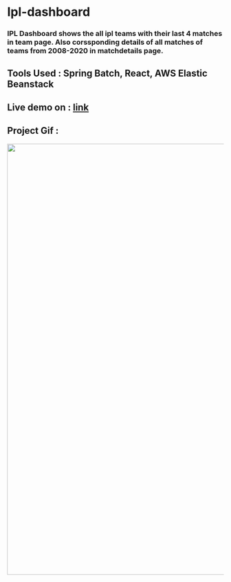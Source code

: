 # Ipl-dashboard
### IPL Dashboard shows the all ipl teams with their last 4 matches in team page. Also corssponding details of all matches of teams from 2008-2020 in matchdetails page.

## Tools Used : Spring Batch, React, AWS Elastic Beanstack

## Live demo on : [link](http://arjunipldashboard-env.eba-5p5fjhty.us-east-1.elasticbeanstalk.com/#/)

## Project Gif :

<img src="assets/ipl.gif" width=1000>

